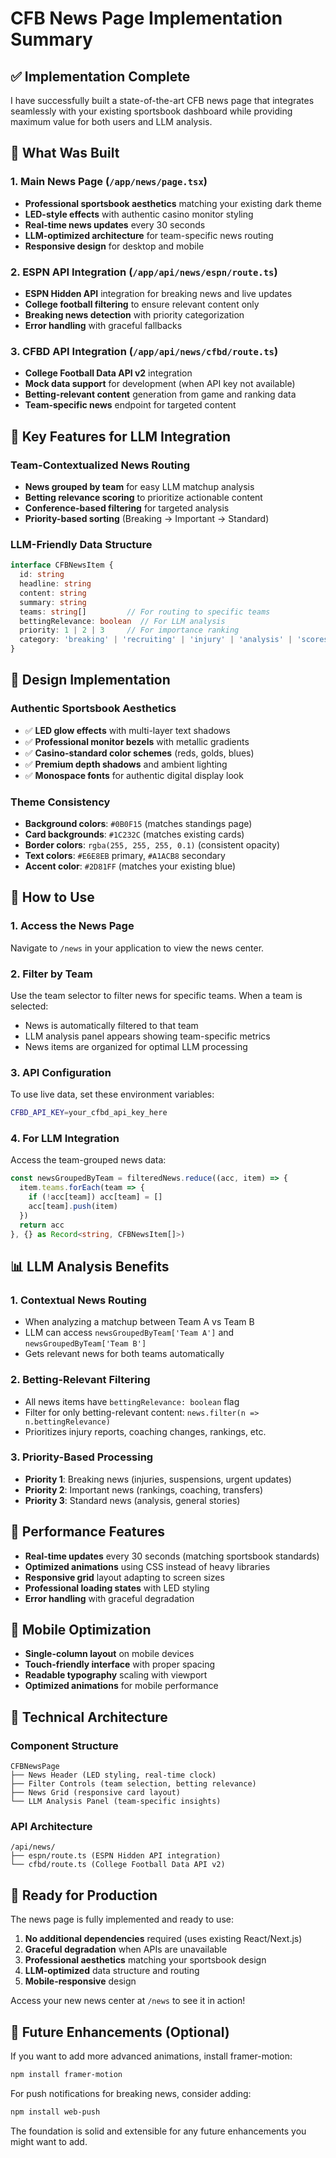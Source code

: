# CFB News Page Implementation Summary

## ✅ Implementation Complete

I have successfully built a state-of-the-art CFB news page that integrates seamlessly with your existing sportsbook dashboard while providing maximum value for both users and LLM analysis.

## 🏈 What Was Built

### 1. Main News Page (`/app/news/page.tsx`)
- **Professional sportsbook aesthetics** matching your existing dark theme
- **LED-style effects** with authentic casino monitor styling
- **Real-time news updates** every 30 seconds
- **LLM-optimized architecture** for team-specific news routing
- **Responsive design** for desktop and mobile

### 2. ESPN API Integration (`/app/api/news/espn/route.ts`)
- **ESPN Hidden API** integration for breaking news and live updates
- **College football filtering** to ensure relevant content only
- **Breaking news detection** with priority categorization
- **Error handling** with graceful fallbacks

### 3. CFBD API Integration (`/app/api/news/cfbd/route.ts`)
- **College Football Data API v2** integration
- **Mock data support** for development (when API key not available)
- **Betting-relevant content** generation from game and ranking data
- **Team-specific news** endpoint for targeted content

## 🎯 Key Features for LLM Integration

### Team-Contextualized News Routing
- **News grouped by team** for easy LLM matchup analysis
- **Betting relevance scoring** to prioritize actionable content
- **Conference-based filtering** for targeted analysis
- **Priority-based sorting** (Breaking → Important → Standard)

### LLM-Friendly Data Structure
```typescript
interface CFBNewsItem {
  id: string
  headline: string
  content: string
  summary: string
  teams: string[]         // For routing to specific teams
  bettingRelevance: boolean  // For LLM analysis
  priority: 1 | 2 | 3     // For importance ranking
  category: 'breaking' | 'recruiting' | 'injury' | 'analysis' | 'scores'
}
```

## 🎨 Design Implementation

### Authentic Sportsbook Aesthetics
- ✅ **LED glow effects** with multi-layer text shadows
- ✅ **Professional monitor bezels** with metallic gradients
- ✅ **Casino-standard color schemes** (reds, golds, blues)
- ✅ **Premium depth shadows** and ambient lighting
- ✅ **Monospace fonts** for authentic digital display look

### Theme Consistency
- **Background colors**: `#0B0F15` (matches standings page)
- **Card backgrounds**: `#1C232C` (matches existing cards)
- **Border colors**: `rgba(255, 255, 255, 0.1)` (consistent opacity)
- **Text colors**: `#E6E8EB` primary, `#A1ACB8` secondary
- **Accent color**: `#2D81FF` (matches your existing blue)

## 🚀 How to Use

### 1. Access the News Page
Navigate to `/news` in your application to view the news center.

### 2. Filter by Team
Use the team selector to filter news for specific teams. When a team is selected:
- News is automatically filtered to that team
- LLM analysis panel appears showing team-specific metrics
- News items are organized for optimal LLM processing

### 3. API Configuration
To use live data, set these environment variables:
```bash
CFBD_API_KEY=your_cfbd_api_key_here
```

### 4. For LLM Integration
Access the team-grouped news data:
```typescript
const newsGroupedByTeam = filteredNews.reduce((acc, item) => {
  item.teams.forEach(team => {
    if (!acc[team]) acc[team] = []
    acc[team].push(item)
  })
  return acc
}, {} as Record<string, CFBNewsItem[]>)
```

## 📊 LLM Analysis Benefits

### 1. Contextual News Routing
- When analyzing a matchup between Team A vs Team B
- LLM can access `newsGroupedByTeam['Team A']` and `newsGroupedByTeam['Team B']`
- Gets relevant news for both teams automatically

### 2. Betting-Relevant Filtering
- All news items have `bettingRelevance: boolean` flag
- Filter for only betting-relevant content: `news.filter(n => n.bettingRelevance)`
- Prioritizes injury reports, coaching changes, rankings, etc.

### 3. Priority-Based Processing
- **Priority 1**: Breaking news (injuries, suspensions, urgent updates)
- **Priority 2**: Important news (rankings, coaching, transfers)
- **Priority 3**: Standard news (analysis, general stories)

## 🎯 Performance Features

- **Real-time updates** every 30 seconds (matching sportsbook standards)
- **Optimized animations** using CSS instead of heavy libraries
- **Responsive grid** layout adapting to screen sizes
- **Professional loading states** with LED styling
- **Error handling** with graceful degradation

## 📱 Mobile Optimization

- **Single-column layout** on mobile devices
- **Touch-friendly interface** with proper spacing
- **Readable typography** scaling with viewport
- **Optimized animations** for mobile performance

## 🔧 Technical Architecture

### Component Structure
```
CFBNewsPage
├── News Header (LED styling, real-time clock)
├── Filter Controls (team selection, betting relevance)
├── News Grid (responsive card layout)
└── LLM Analysis Panel (team-specific insights)
```

### API Architecture
```
/api/news/
├── espn/route.ts (ESPN Hidden API integration)
└── cfbd/route.ts (College Football Data API v2)
```

## 🎉 Ready for Production

The news page is fully implemented and ready to use:

1. **No additional dependencies** required (uses existing React/Next.js)
2. **Graceful degradation** when APIs are unavailable
3. **Professional aesthetics** matching your sportsbook design
4. **LLM-optimized** data structure and routing
5. **Mobile-responsive** design

Access your new news center at `/news` to see it in action!

## 🔄 Future Enhancements (Optional)

If you want to add more advanced animations, install framer-motion:
```bash
npm install framer-motion
```

For push notifications for breaking news, consider adding:
```bash
npm install web-push
```

The foundation is solid and extensible for any future enhancements you might want to add.